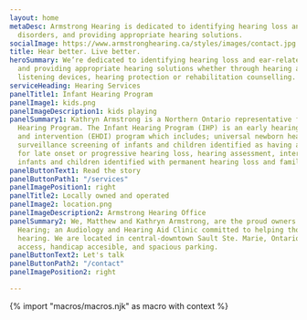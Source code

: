 ```yaml
---
layout: home
metaDesc: Armstrong Hearing is dedicated to identifying hearing loss and ear-related
  disorders, and providing appropriate hearing solutions.
socialImage: https://www.armstronghearing.ca/styles/images/contact.jpg
title: Hear better. Live better.
heroSummary: We’re dedicated to identifying hearing loss and ear-related disorders,
  and providing appropriate hearing solutions whether through hearing aids, assistive
  listening devices, hearing protection or rehabilitation counselling.
serviceHeading: Hearing Services
panelTitle1: Infant Hearing Program
panelImage1: kids.png
panelImageDescription1: kids playing
panelSummary1: Kathryn Armstrong is a Northern Ontario representative for the Infant
  Hearing Program. The Infant Hearing Program (IHP) is an early hearing detection
  and intervention (EHDI) program which includes; universal newborn hearing screening,
  surveillance screening of infants and children identified as having a risk factor(s)
  for late onset or progressive hearing loss, hearing assessment, intervention for
  infants and children identified with permanent hearing loss and family support.
panelButtonText1: Read the story
panelButtonPath1: "/services"
panelImagePosition1: right
panelTitle2: Locally owned and operated
panelImage2: location.png
panelImageDescription2: Armstrong Hearing Office
panelSummary2: We, Matthew and Kathryn Armstrong, are the proud owners of Armstrong
  Hearing; an Audiology and Hearing Aid Clinic committed to helping those hard of
  hearing. We are located in central-downtown Sault Ste. Marie, Ontario with easy
  access, handicap accesible, and spacious parking.
panelButtonText2: Let's talk
panelButtonPath2: "/contact"
panelImagePosition2: right

---
```

<!-- do not delete -->
{% import "macros/macros.njk" as macro with context %}
<!-- do not delete -->